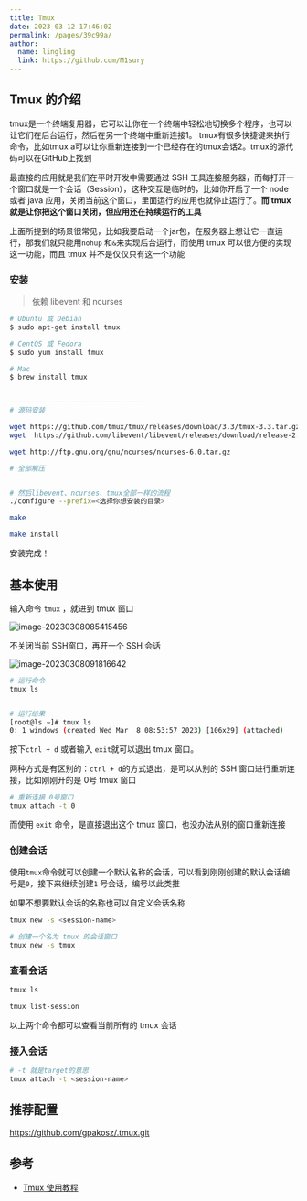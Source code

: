 ```yaml
---
title: Tmux
date: 2023-03-12 17:46:02
permalink: /pages/39c99a/
author: 
  name: lingling
  link: https://github.com/M1sury
---
```

## Tmux 的介绍

tmux是一个终端复用器，它可以让你在一个终端中轻松地切换多个程序，也可以让它们在后台运行，然后在另一个终端中重新连接1。
tmux有很多快捷键来执行命令，比如tmux a可以让你重新连接到一个已经存在的tmux会话2。tmux的源代码可以在GitHub上找到

最直接的应用就是我们在平时开发中需要通过 SSH 工具连接服务器，而每打开一个窗口就是一个会话（Session），这种交互是临时的，比如你开启了一个 node 或者 java 应用，关闭当前这个窗口，里面运行的应用也就停止运行了。**而 tmux 就是让你把这个窗口关闭，但应用还在持续运行的工具**

上面所提到的场景很常见，比如我要启动一个jar包，在服务器上想让它一直运行，那我们就只能用`nohup` 和`&`来实现后台运行，而使用 tmux 可以很方便的实现这一功能，而且 tmux 并不是仅仅只有这一个功能

### 安装

> 依赖 libevent 和 ncurses

```sh
# Ubuntu 或 Debian
$ sudo apt-get install tmux

# CentOS 或 Fedora
$ sudo yum install tmux

# Mac
$ brew install tmux


----------------------------------
# 源码安装

wget https://github.com/tmux/tmux/releases/download/3.3/tmux-3.3.tar.gz
wget  https://github.com/libevent/libevent/releases/download/release-2.0.22-stable/libevent-2.0.22-stable.tar.gz

wget http://ftp.gnu.org/gnu/ncurses/ncurses-6.0.tar.gz

# 全部解压


# 然后libevent、ncurses、tmux全部一样的流程
./configure --prefix=<选择你想安装的目录>

make

make install
```

安装完成！

## 基本使用

输入命令 `tmux` ，就进到 tmux 窗口

![image-20230308085415456](https://cdn.staticaly.com/gh/M1sury/image-store@master/image-20230308085415456.png)

不关闭当前 SSH窗口，再开一个 SSH 会话

![image-20230308091816642](https://cdn.staticaly.com/gh/M1sury/image-store@master/image-20230308091816642.png)

```sh
# 运行命令
tmux ls


# 运行结果
[root@ls ~]# tmux ls
0: 1 windows (created Wed Mar  8 08:53:57 2023) [106x29] (attached)
```

按下`ctrl + d` 或者输入 `exit`就可以退出 tmux 窗口。

两种方式是有区别的：`ctrl + d`的方式退出，是可以从别的 SSH 窗口进行重新连接，比如刚刚开的是 0号 tmux 窗口

```sh
# 重新连接 0号窗口
tmux attach -t 0
```

而使用 `exit` 命令，是直接退出这个 tmux 窗口，也没办法从别的窗口重新连接

### 创建会话

使用`tmux`命令就可以创建一个默认名称的会话，可以看到刚刚创建的默认会话编号是`0`，接下来继续创建`1` 号会话，编号以此类推

如果不想要默认会话的名称也可以自定义会话名称

```sh
tmux new -s <session-name> 

# 创建一个名为 tmux 的会话窗口
tmux new -s tmux
```

### 查看会话

```sh
tmux ls

tmux list-session
```

以上两个命令都可以查看当前所有的 tmux 会话

### 接入会话

```sh
# -t 就是target的意思
tmux attach -t <session-name>
```





## 推荐配置

https://github.com/gpakosz/.tmux.git





## 参考

* [Tmux 使用教程](https://www.ruanyifeng.com/blog/2019/10/tmux.html)



